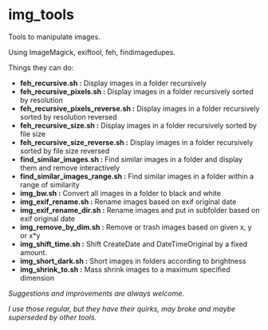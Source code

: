 
# img_tools


Tools to manipulate images.

Using ImageMagick, exiftool, feh, findimagedupes.

Things they can do:
- **feh_recursive.sh                 :**     Display images in a folder recursively
- **feh_recursive_pixels.sh          :**     Display images in a folder recursively sorted by resolution
- **feh_recursive_pixels_reverse.sh  :**     Display images in a folder recursively sorted by resolution reversed
- **feh_recursive_size.sh            :**     Display images in a folder recursively sorted by file size
- **feh_recursive_size_reverse.sh    :**     Display images in a folder recursively sorted by file size reversed
- **find_similar_images.sh           :**     Find similar images in a folder and display them and remove interactively
- **find_similar_images_range.sh     :**     Find similar images in a folder within a range of similarity
- **img_bw.sh                        :**     Convert all images in a folder to black and white
- **img_exif_rename.sh               :**     Rename images based on exif original date 
- **img_exif_rename_dir.sh           :**     Rename images and put in subfolder based on exif original date
- **img_remove_by_dim.sh             :**     Remove or trash images based on given x, y or x*y
- **img_shift_time.sh                :**     Shift CreateDate and DateTimeOriginal by a fixed amount.
- **img_short_dark.sh                :**     Short images in folders according to brightness
- **img_shrink_to.sh                 :**     Mass shrink images to a maximum specified dimension


*Suggestions and improvements are always welcome.*

*I use those regular, but they have their quirks, may broke and maybe superseded by other tools.*
